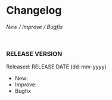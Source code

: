 # Changelog

*New / Improve / Bugfix*

<br>

### RELEASE VERSION
Released: RELEASE DATE (dd-mm-yyyy)

* New:
* Improve:
* Bugfix
